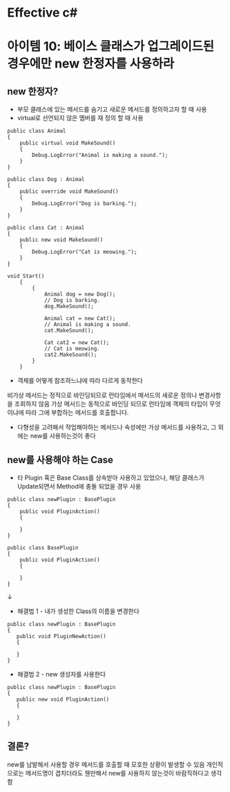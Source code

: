 # Effective c# 

# 아이템 10: 베이스 클래스가 업그레이드된 경우에만 new 한정자를 사용하라

## new 한정자?
- 부모 클래스에 있는 메서드를 숨기고 새로운 메서드를 정의하고자 할 때 사용
- virtual로 선언되지 않은 멤버를 재 정의 할 때 사용

```
public class Animal
{
    public virtual void MakeSound()
    {
        Debug.LogError("Animal is making a sound.");
    }
}

public class Dog : Animal
{
    public override void MakeSound()
    {
        Debug.LogError("Dog is barking.");
    }
}

public class Cat : Animal
{
    public new void MakeSound()
    {
        Debug.LogError("Cat is meowing.");
    }
}

void Start()
    {
        {
            Animal dog = new Dog();
            // Dog is barking.
            dog.MakeSound();

            Animal cat = new Cat();
            // Animal is making a sound.
            cat.MakeSound();

            Cat cat2 = new Cat();
            // Cat is meowing.
            cat2.MakeSound();
        }
    }

```
- 객체를 어떻게 참조하느냐에 따라 다르게 동작한다

비가상 메서드는 정적으로 바인딩되므로 런타임에서 메서드의 새로운 정의나 변경사항을 조회하지 않음
가상 메서드는 동적으로 바인딩 되므로 런타임에 객체의 타입이 무엇이냐에 따라 그에 부합하는 메서드를 호출합니다.

- 다형성을 고려해서 작업해야하는 메서드나 속성에만 가상 메서드를 사용하고, 그 외에는 new를 사용하는것이 좋다

## new를 사용해야 하는 Case

- 타 Plugin 혹은 Base Class를 상속받아 사용하고 있었으나, 해당 클래스가 Update되면서 Method에 충돌 되었을 경우 사용
```
public class newPlugin : BasePlugin
{
    public void PluginAction()
    {
        
    }
}

public class BasePlugin
{
    public void PluginAction()
    {
        
    }
}
```

↓

- 해결법 1 - 내가 생성한 Class의 이름을 변경한다
 ```
public class newPlugin : BasePlugin
{
    public void PluginNewAction()
    {
        
    }
}
```

- 해결법 2 - new 생성자를 사용한다
 ```
public class newPlugin : BasePlugin
{
    public new void PluginAction()
    {
        
    }
}
```

## 결론?
new를 남발해서 사용할 경우 메서드를 호출할 때 모호한 상황이 발생할 수 있음
개인적으로는 메서드명이 겹치더라도 웬만해서 new를 사용하지 않는것이 바람직하다고 생각함
